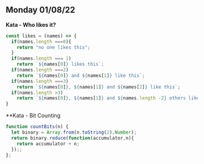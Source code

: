 ## Monday 01/08/22

**Kata - Who likes it?**
```javascript
const likes = (names) => {
  if(names.length ===0){
    return "no one likes this";
  }
  if(names.length === 1)
    return `${names[0]} likes this`;
  if(names.length ===2)
    return `${names[0]} and ${names[1]} like this`;
  if(names.length ===3)
    return `${names[0]}, ${names[1]} and ${names[2]} like this`;
  if(names.length >3)
    return `${names[0]}, ${names[1]} and ${names.length -2} others like this`;
}
```

**Kata - Bit Counting
```javascript
function countBits(n) {
  let binary = Array.from(n.toString(2),Number);
  return binary.reduce(function(accumulator,n){
    return accumulator + n;
  });;
};
```
